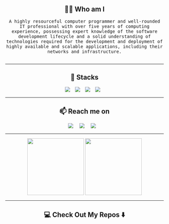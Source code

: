 
<h2 align="center"> 👨‍💻 Who am I</h2>
<p align="center">
  <samp>A highly resourceful computer programmer and well-rounded IT professional with over five years of computing experience, possessing expert knowledge of the software development lifecycle and a solid understanding of technologies required for the development and deployment of highly available and scalable applications, including their networks and infrastructure.
  </samp>
  <br> <br>
</p>

<hr>

<h2 align="center"> 🔭 Stacks</h2>
<p align="center">
  <img src="https://img.shields.io/badge/Unity-FFFFFF.svg?&style=for-the-badge&logo=unity&logoColor=black" />&nbsp;&nbsp;&nbsp;
  <img src="https://img.shields.io/badge/Unreal-0E1128.svg?&style=for-the-badge&logo=unrealengine&logoColor=white" />&nbsp;&nbsp;&nbsp;
  <img src="https://img.shields.io/badge/Clang-A8B9CC.svg?&style=for-the-badge&logo=c&logoColor=white" />&nbsp;&nbsp;&nbsp;
  <img src="https://img.shields.io/badge/C++-00599C.svg?&style=for-the-badge&logo=cplusplus&logoColor=white" />&nbsp;&nbsp;&nbsp;

</p>


<hr>

<h2  align="center">📫 Reach me on</h2>
<p align="center">
  <a target="_blank"href="https://www.linkedin.com/in/ileriayo-adebiyi-0328b1101/"><img src="https://img.shields.io/badge/Velog-20C997.svg?&style=for-the-badge&logo=velog&logoColor=white" /></a>&nbsp;&nbsp;&nbsp;&nbsp;
  <a target="_blank"href="https://www.instagram.com/raeb_kkk"><img src="https://img.shields.io/badge/Instagram-E4405F.svg?&style=for-the-badge&logo=instagram&logoColor=white" /></a>&nbsp;&nbsp;&nbsp;&nbsp;
  <a href="mailto:rhkrruddls19999@gmail.com?subject=Hello%20Ileri,%20From%20Github"><img src="https://img.shields.io/badge/gmail-%23D14836.svg?&style=for-the-badge&logo=gmail&logoColor=white" /></a>&nbsp;&nbsp;&nbsp;&nbsp;
</p>

<hr>
<p align="center" align='right'>
  <img height ="180" src ="https://github-readme-stats.vercel.app/api?username=KwakKyungIn&show_icons=true&bg_color=00000000">
 <img height ="180" src ="http://mazassumnida.wtf/api/v2/generate_badge?boj=b_mule">

  
</p>
<hr>

<h2  align="center">💻 Check Out My Repos ⬇️ </h2>
